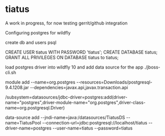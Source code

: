 # tiatus

A work in progress, for now testing gerrit/github integration

Configuring postgres for wildfly

create db and users
psql

CREATE USER tiatus WITH PASSWORD 'tiatus';
CREATE DATABASE tiatus;
GRANT ALL PRIVILEGES ON DATABASE tiatus to tiatus;


load postgres driver into wildfly 10 and add data source for the app
./jboss-cli.sh

module add --name=org.postgres --resources=Downloads/postgresql-9.4.1208.jar --dependencies=javax.api,javax.transaction.api

/subsystem=datasources/jdbc-driver=postgres:add(driver-name="postgres",driver-module-name="org.postgres",driver-class-name=org.postgresql.Driver)

data-source add --jndi-name=java:/datasources/TiatusDS --name=TiatusPool --connection-url=jdbc:postgresql://localhost/tiatus --driver-name=postgres --user-name=tiatus --password=tiatus
